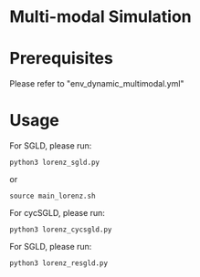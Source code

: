 # Multi-modal Simulation


# Prerequisites
Please refer to "env_dynamic_multimodal.yml" 

# Usage
For SGLD, please run:
```
python3 lorenz_sgld.py
```
or 
```
source main_lorenz.sh
```


For cycSGLD, please run:
```
python3 lorenz_cycsgld.py
```


For SGLD, please run:
```
python3 lorenz_resgld.py
```
